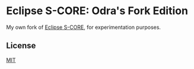 # Eclipse S-CORE: Odra's Fork Edition

My own fork of [Eclipse S-CORE](https://github.com/eclipse-score), for experimentation purposes.

## License

[MIT](./LICENSE)

